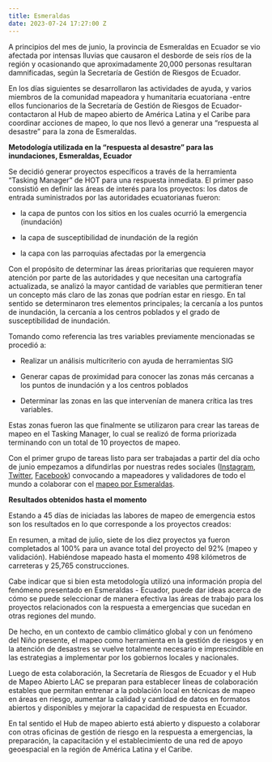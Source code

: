 ```yaml
---
title: Esmeraldas
date: 2023-07-24 17:27:00 Z
---
```


A principios del mes de junio, la provincia de Esmeraldas en Ecuador se vio afectada por intensas lluvias que causaron el desborde de seis ríos de la región y ocasionando que aproximadamente 20,000 personas resultaran damnificadas, según la Secretaría de Gestión de Riesgos de Ecuador.

En los días siguientes se desarrollaron las actividades de ayuda, y varios miembros de la comunidad mapeadora y humanitaria ecuatoriana -entre ellos funcionarios de la Secretaría de Gestión de Riesgos de Ecuador- contactaron al Hub de mapeo abierto de América Latina y el Caribe para coordinar acciones de mapeo, lo que nos llevó a generar una “respuesta al desastre” para la zona de Esmeraldas.

**Metodología utilizada en la “respuesta al desastre” para las inundaciones, Esmeraldas, Ecuador**

Se decidió generar proyectos específicos a través de la herramienta “Tasking Manager” de HOT para una respuesta inmediata. El primer paso consistió en definir las áreas de interés para los proyectos: los datos de entrada suministrados por las autoridades ecuatorianas fueron:

* la capa de puntos con los sitios en los cuales ocurrió la emergencia (inundación)

* la capa de susceptibilidad de inundación de la región

* la capa con las parroquias afectadas por la emergencia

Con el propósito de determinar las áreas prioritarias que requieren mayor atención por parte de las autoridades y que necesitan una cartografía actualizada, se analizó la mayor cantidad de variables que permitieran tener un concepto más claro de las zonas que podrían estar en riesgo. En tal sentido se determinaron tres elementos principales; la cercanía a los puntos de inundación, la cercanía a los centros poblados y el grado de susceptibilidad de inundación.

Tomando como referencia las tres variables previamente mencionadas se procedió a:

* Realizar un análisis multicriterio con ayuda de herramientas SIG

* Generar capas de proximidad para conocer las zonas más cercanas a los puntos de inundación y a los centros poblados

* Determinar las zonas en las que intervenían de manera crítica las tres variables.

Estas zonas fueron las que finalmente se utilizaron para crear las tareas de mapeo en el Tasking Manager, lo cual se realizó de forma priorizada terminando con un total de 10 proyectos de mapeo.

Con el primer grupo de tareas listo para ser trabajadas a partir del día ocho de junio empezamos a difundirlas por nuestras redes sociales ([Instagram](https://www.instagram.com/p/CtR2Vm-uydP/?img_index=1), [Twitter](https://twitter.com/mapeoabierto_la/status/1667174214518841347), [Facebook](https://www.facebook.com/permalink.php?story_fbid=580064027634034&id=100068913258326)) convocando a mapeadores y validadores de todo el mundo a colaborar con el [mapeo por Esmeraldas](https://tasks.hotosm.org/explore?text=ECUADOR%3A\+FLOODS).

**Resultados obtenidos hasta el momento**

Estando a 45 días de iniciadas las labores de mapeo de emergencia estos son los resultados en lo que corresponde a los proyectos creados:

En resumen, a mitad de julio, siete de los diez proyectos ya fueron completados al 100% para un avance total del proyecto del 92% (mapeo y validación). Habiéndose mapeado hasta el momento 498 kilómetros de carreteras y 25,765 construcciones. 

Cabe indicar que si bien esta metodología utilizó una información propia del fenómeno presentado en Esmeraldas - Ecuador, puede dar ideas acerca de cómo se puede seleccionar de manera efectiva las áreas de trabajo para los proyectos relacionados con la respuesta a emergencias que sucedan en otras regiones del mundo.

De hecho, en un contexto de cambio climático global y con un fenómeno del Niño presente, el mapeo como herramienta en la gestión de riesgos y en la atención de desastres se vuelve totalmente necesario e imprescindible en las estrategias a implementar por los gobiernos locales y nacionales.

Luego de esta colaboración, la Secretaría de Riesgos de Ecuador y el Hub de Mapeo Abierto LAC se preparan para establecer líneas de colaboración estables que permitan entrenar a la población local en técnicas de mapeo en áreas en riesgo, aumentar la calidad y cantidad de datos en formatos abiertos y disponibles y mejorar la capacidad de respuesta en Ecuador.

En tal sentido el Hub de mapeo abierto está abierto y dispuesto a colaborar con otras oficinas de gestión de riesgo en la respuesta a emergencias, la preparación, la capacitación y el establecimiento de una red de apoyo geoespacial en la región de América Latina y el Caribe.
